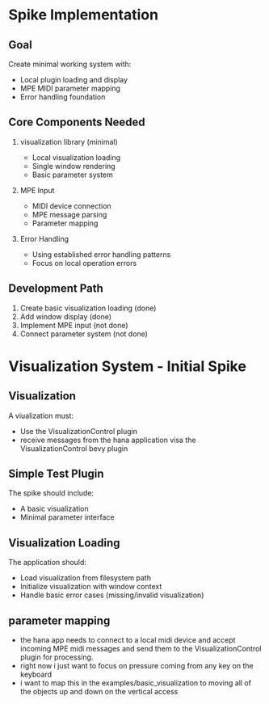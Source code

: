 # Spike Implementation

## Goal
Create minimal working system with:
- Local plugin loading and display
- MPE MIDI parameter mapping
- Error handling foundation
## Core Components Needed
1. visualization library (minimal)
    - Local visualization loading
    - Single window rendering
    - Basic parameter system

2. MPE Input
    - MIDI device connection
    - MPE message parsing
    - Parameter mapping

3. Error Handling
    - Using established error handling patterns
    - Focus on local operation errors

## Development Path
1. Create basic visualization loading (done)
2. Add window display (done)
3. Implement MPE input (not done)
4. Connect parameter system (not done)

# Visualization System - Initial Spike

## Visualization
A viualization must:
- Use the VisualizationControl plugin
- receive messages from the hana application visa the VisualizationControl bevy plugin
## Simple Test Plugin
The spike should include:
- A basic visualization
- Minimal parameter interface

## Visualization Loading
The application should:
- Load visualization from filesystem path
- Initialize visualization with window context
- Handle basic error cases (missing/invalid visualization)

## parameter mapping
- the hana app needs to connect to a local midi device and accept incoming MPE midi messages and send them to the VisualizationControl plugin for processing.
- right now i just want to focus on pressure coming from any key on the keyboard
- i want to map this in the examples/basic_visualization to moving all of the objects up and down on the vertical access
